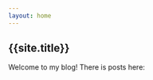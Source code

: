 ```yaml
---
layout: home
---
```


<link rel="manifest" href="chrome_android.json">
<meta name="mobile-web-app-capable" content="yes">

## {{site.title}}

Welcome to my blog! There is posts here: 
